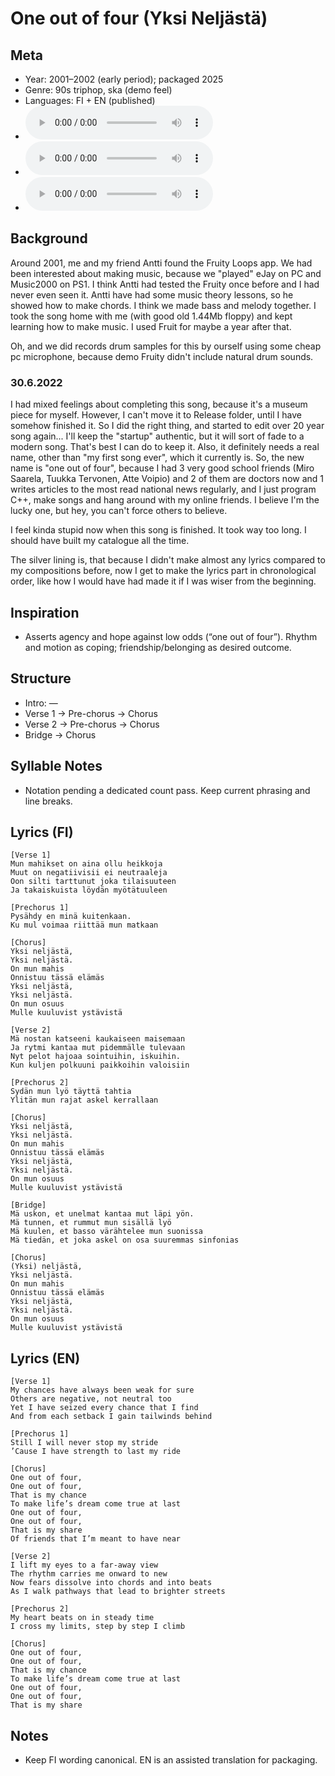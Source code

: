 # One out of four (Yksi Neljästä)

## Meta
- Year: 2001–2002 (early period); packaged 2025
- Genre: 90s triphop, ska (demo feel)
- Languages: FI + EN (published)
- ![One out of four MP3](https://dn720703.ca.archive.org/0/items/steve_chill_freshman/01%20-%20One%20out%20of%20four.mp3)
- ![Yksi neljästä MP3](https://archive.org/download/oulupoko_ylaaste/01%20-%20Yksi%20nelj%C3%A4st%C3%A4.mp3)
- ![One out of four MP3](https://archive.org/download/steve_chill_freshman/01%20-%20One%20out%20of%20four.mp3)
## Background
Around 2001, me and my friend Antti found the Fruity Loops app. We had been interested about making music, because we "played" eJay on PC and Music2000 on PS1. I think Antti had tested the Fruity once before and I had never even seen it. Antti have had some music theory lessons, so he showed how to make chords. I think we made bass and melody together. I took the song home with me (with good old 1.44Mb floppy) and kept learning how to make music. I used Fruit for maybe a year after that.

Oh, and we did records drum samples for this by ourself using some cheap pc microphone, because demo Fruity didn't include natural drum sounds.



### 30.6.2022
I had mixed feelings about completing this song, because it's a museum piece for myself. However, I can't move it to Release folder, until I have somehow finished it.
So I did the right thing, and started to edit over 20 year song again...
I'll keep the "startup" authentic, but it will sort of fade to a modern song. That's best I can do to keep it.
Also, it definitely needs a real name, other than "my first song ever", which it currently is.
So, the new name is "one out of four", because I had 3 very good school friends (Miro Saarela, Tuukka Tervonen, Atte Voipio) and 2 of them are doctors now and 1 writes articles to the most read national news regularly, and I just program C++, make songs and hang around with my online friends. I believe I'm the lucky one, but hey, you can't force others to believe.

I feel kinda stupid now when this song is finished. It took way too long. I should have built my catalogue all the time.

The silver lining is, that because I didn't make almost any lyrics compared to my compositions before, now I get to make the lyrics part in chronological order, like how I would have had made it if I was wiser from the beginning.


## Inspiration
- Asserts agency and hope against low odds (“one out of four”). Rhythm and motion as coping; friendship/belonging as desired outcome.

## Structure
- Intro: —
- Verse 1 → Pre-chorus → Chorus
- Verse 2 → Pre-chorus → Chorus
- Bridge → Chorus

## Syllable Notes
- Notation pending a dedicated count pass. Keep current phrasing and line breaks.

## Lyrics (FI)
```
[Verse 1]
Mun mahikset on aina ollu heikkoja
Muut on negatiivisii ei neutraaleja
Oon silti tarttunut joka tilaisuuteen 
Ja takaiskuista löydän myötätuuleen

[Prechorus 1]
Pysähdy en minä kuitenkaan.
Ku mul voimaa riittää mun matkaan

[Chorus]
Yksi neljästä,
Yksi neljästä.
On mun mahis
Onnistuu tässä elämäs
Yksi neljästä,
Yksi neljästä.
On mun osuus
Mulle kuuluvist ystävistä

[Verse 2]
Mä nostan katseeni kaukaiseen maisemaan
Ja rytmi kantaa mut pidemmälle tulevaan
Nyt pelot hajoaa sointuihin, iskuihin.
Kun kuljen polkuuni paikkoihin valoisiin

[Prechorus 2]
Sydän mun lyö täyttä tahtia
Ylitän mun rajat askel kerrallaan

[Chorus]
Yksi neljästä,
Yksi neljästä.
On mun mahis
Onnistuu tässä elämäs
Yksi neljästä,
Yksi neljästä.
On mun osuus
Mulle kuuluvist ystävistä

[Bridge]
Mä uskon, et unelmat kantaa mut läpi yön.
Mä tunnen, et rummut mun sisällä lyö
Mä kuulen, et basso värähtelee mun suonissa
Mä tiedän, et joka askel on osa suuremmas sinfonias

[Chorus]
(Yksi) neljästä,
Yksi neljästä.
On mun mahis
Onnistuu tässä elämäs
Yksi neljästä,
Yksi neljästä.
On mun osuus
Mulle kuuluvist ystävistä
```
## Lyrics (EN)
```
[Verse 1]
My chances have always been weak for sure
Others are negative, not neutral too
Yet I have seized every chance that I find
And from each setback I gain tailwinds behind

[Prechorus 1]
Still I will never stop my stride
’Cause I have strength to last my ride

[Chorus]
One out of four,
One out of four,
That is my chance
To make life’s dream come true at last
One out of four,
One out of four,
That is my share
Of friends that I’m meant to have near

[Verse 2]
I lift my eyes to a far-away view
The rhythm carries me onward to new
Now fears dissolve into chords and into beats
As I walk pathways that lead to brighter streets

[Prechorus 2]
My heart beats on in steady time
I cross my limits, step by step I climb

[Chorus]
One out of four,
One out of four,
That is my chance
To make life’s dream come true at last
One out of four,
One out of four,
That is my share
```
## Notes
- Keep FI wording canonical. EN is an assisted translation for packaging.
